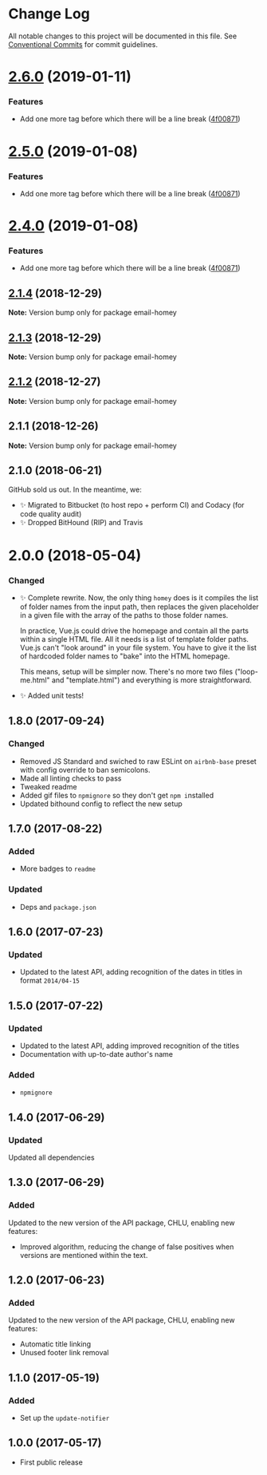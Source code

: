 # Change Log

All notable changes to this project will be documented in this file.
See [Conventional Commits](https://conventionalcommits.org) for commit guidelines.

# [2.6.0](https://bitbucket.org/codsen/codsen/src/master/packages/email-homey/compare/email-homey@2.1.4...email-homey@2.6.0) (2019-01-11)


### Features

* Add one more tag before which there will be a line break ([4f00871](https://bitbucket.org/codsen/codsen/src/master/packages/email-homey/commits/4f00871))





# [2.5.0](https://bitbucket.org/codsen/codsen/src/master/packages/email-homey/compare/email-homey@2.1.4...email-homey@2.5.0) (2019-01-08)

### Features

- Add one more tag before which there will be a line break ([4f00871](https://bitbucket.org/codsen/codsen/src/master/packages/email-homey/commits/4f00871))

# [2.4.0](https://bitbucket.org/codsen/codsen/src/master/packages/email-homey/compare/email-homey@2.1.4...email-homey@2.4.0) (2019-01-08)

### Features

- Add one more tag before which there will be a line break ([4f00871](https://bitbucket.org/codsen/codsen/src/master/packages/email-homey/commits/4f00871))

## [2.1.4](https://bitbucket.org/codsen/codsen/src/master/packages/email-homey/compare/email-homey@2.1.3...email-homey@2.1.4) (2018-12-29)

**Note:** Version bump only for package email-homey

## [2.1.3](https://bitbucket.org/codsen/codsen/src/master/packages/email-homey/compare/email-homey@2.1.2...email-homey@2.1.3) (2018-12-29)

**Note:** Version bump only for package email-homey

## [2.1.2](https://bitbucket.org/codsen/codsen/src/master/packages/email-homey/compare/email-homey@2.1.1...email-homey@2.1.2) (2018-12-27)

**Note:** Version bump only for package email-homey

## 2.1.1 (2018-12-26)

**Note:** Version bump only for package email-homey

## 2.1.0 (2018-06-21)

GitHub sold us out. In the meantime, we:

- ✨ Migrated to Bitbucket (to host repo + perform CI) and Codacy (for code quality audit)
- ✨ Dropped BitHound (RIP) and Travis

# 2.0.0 (2018-05-04)

### Changed

- ✨ Complete rewrite. Now, the only thing `homey` does is it compiles the list of folder names from the input path, then replaces the given placeholder in a given file with the array of the paths to those folder names.

  In practice, Vue.js could drive the homepage and contain all the parts within a single HTML file. All it needs is a list of template folder paths. Vue.js can't "look around" in your file system. You have to give it the list of hardcoded folder names to "bake" into the HTML homepage.

  This means, setup will be simpler now. There's no more two files ("loop-me.html" and "template.html") and everything is more straightforward.

- ✨ Added unit tests!

## 1.8.0 (2017-09-24)

### Changed

- Removed JS Standard and swiched to raw ESLint on `airbnb-base` preset with config override to ban semicolons.
- Made all linting checks to pass
- Tweaked readme
- Added gif files to `npmignore` so they don't get `npm i`nstalled
- Updated bithound config to reflect the new setup

## 1.7.0 (2017-08-22)

### Added

- More badges to `readme`

### Updated

- Deps and `package.json`

## 1.6.0 (2017-07-23)

### Updated

- Updated to the latest API, adding recognition of the dates in titles in format `2014/04-15`

## 1.5.0 (2017-07-22)

### Updated

- Updated to the latest API, adding improved recognition of the titles
- Documentation with up-to-date author's name

### Added

- `npmignore`

## 1.4.0 (2017-06-29)

### Updated

Updated all dependencies

## 1.3.0 (2017-06-29)

### Added

Updated to the new version of the API package, CHLU, enabling new features:

- Improved algorithm, reducing the change of false positives when versions are mentioned within the text.

## 1.2.0 (2017-06-23)

### Added

Updated to the new version of the API package, CHLU, enabling new features:

- Automatic title linking
- Unused footer link removal

## 1.1.0 (2017-05-19)

### Added

- Set up the `update-notifier`

## 1.0.0 (2017-05-17)

- First public release
